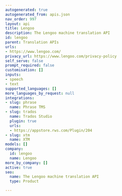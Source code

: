 ```yaml
---
autogenerated: true
autogenerated_from: apis.json
nav_order: 997
layout: api
title: Lengoo
description: The Lengoo machine translation API
id: lengoo
parent: Translation APIs
urls:
- https://www.lengoo.com/
privacy_url: https://www.lengoo.com/privacy-policy
self_serve: false
prompt_required: false
customisation: []
inputs:
- speech
- text
supported_languages: []
more_languages_by_request: null
integrations:
- slug: phrase
  name: Phrase TMS
- slug: trados
  name: Trados Studio
  plugin: true
  urls:
  - https://appstore.rws.com/Plugin/204
- slug: xtm
  name: XTM
models: []
company:
  id: lengoo
  name: Lengoo
more_by_company: []
active: true
seo:
  name: The Lengoo machine translation API
  type: Product

---
```


